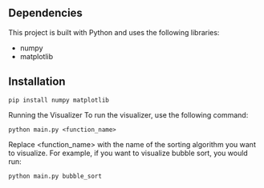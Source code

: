 ## Dependencies

This project is built with Python and uses the following libraries:

- numpy
- matplotlib

## Installation

```pip install numpy matplotlib```


Running the Visualizer
To run the visualizer, use the following command:

```python main.py <function_name>```

Replace <function_name> with the name of the sorting algorithm you want to visualize. For example, if you want to visualize bubble sort, you would run:

```python main.py bubble_sort```

